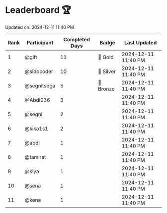 # Leaderboard 🏆

Updated on: 2024-12-11 11:40 PM

| Rank | Participant       | Completed Days | Badge      | Last Updated         |
|------|-------------------|----------------|------------|----------------------|
| 1    | @gift             | 11             | 🏅 Gold     | 2024-12-11 11:40 PM |
| 2    | @sidocoder        | 10             | 🥈 Silver   | 2024-12-11 11:40 PM |
| 3    | @segnitsega       | 5              | 🥉 Bronze   | 2024-12-11 11:40 PM |
| 4    | @Abdi036          | 3              |            | 2024-12-11 11:40 PM |
| 5    | @segni            | 2              |            | 2024-12-11 11:40 PM |
| 6    | @kika1s1          | 2              |            | 2024-12-11 11:40 PM |
| 7    | @abdi             | 1              |            | 2024-12-11 11:40 PM |
| 8    | @tamirat          | 1              |            | 2024-12-11 11:40 PM |
| 9    | @kiya             | 1              |            | 2024-12-11 11:40 PM |
| 10   | @sena             | 1              |            | 2024-12-11 11:40 PM |
| 11   | @kena             | 1              |            | 2024-12-11 11:40 PM |
